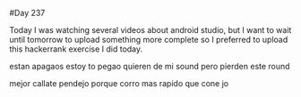 #Day 237

Today I was watching several videos about android studio, but I want to wait until tomorrow to upload something more complete so I preferred to upload this hackerrank exercise I did today.





estan apagaos
estoy to pegao
quieren de mi sound
pero pierden este round

mejor callate pendejo
porque corro mas rapido que cone
jo